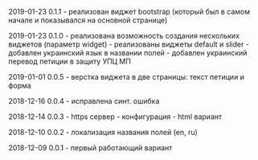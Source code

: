 2019-01-23 0.1.1
    - реализован виджет bootstrap (который был в самом начале и показывался на основной странице)

2019-01-23 0.1.0
	- реализована возможность создания нескольких виджетов (параметр widget)
    - реализованы виджеты default и slider
    - добавлен украинский язык в названии полей
    - добавлен украинский перевод петиции в защиту УПЦ МП

2019-01-01 0.0.5 
    - верстка виджета в две страницы: текст петиции и форма

2018-12-16 0.0.4 
    - исправлена синт. ошибка

2018-12-14 0.0.3 
    - https сервер
    - конфигурация
    - html вариант

2018-12-10 0.0.2 - локализация названия полей (en, ru)

2018-12-09 0.0.1 - первый работающий вариант
